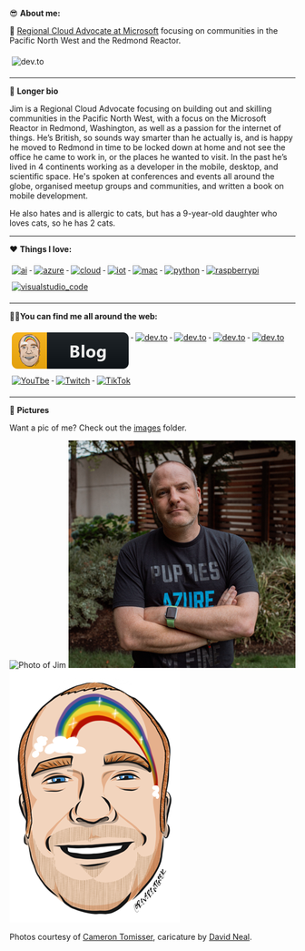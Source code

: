 😎 **About me:**

🤖 [Regional Cloud Advocate at Microsoft]((https://developer.microsoft.com/advocates/?WT.mc_id=jimbobbennett-github-jabenn)) focusing on communities in the Pacific North West and the Redmond Reactor.

<img src="https://raw.githubusercontent.com/jimbobbennett/ColoredBadges/main/svg/pronouns/hehim.svg" alt="dev.to" style="vertical-align:top; margin:6px 4px">

---

🥱 **Longer bio**

Jim is a Regional Cloud Advocate focusing on building out and skilling communities in the Pacific North West, with a focus on the Microsoft Reactor in Redmond, Washington, as well as a passion for the internet of things. He’s British, so sounds way smarter than he actually is, and is happy he moved to Redmond in time to be locked down at home and not see the office he came to work in, or the places he wanted to visit. In the past he’s lived in 4 continents working as a developer in the mobile, desktop, and scientific space. He's spoken at conferences and events all around the globe, organised meetup groups and communities, and written a book on mobile development.

He also hates and is allergic to cats, but has a 9-year-old daughter who loves cats, so he has 2 cats.

---

❤️ **Things I love:**

<a href="https://azure.microsoft.com/services/cognitive-services/?WT.mc_id=academic-0000-jabenn">
  <img src="https://raw.githubusercontent.com/jimbobbennett/ColoredBadges/main/svg/dev/misc/ai.svg" alt="ai" style="vertical-align:top; margin:6px 4px">
</a>
<a href="https://azure.microsoft.com/?WT.mc_id=academic-0000-jabenn">
  <img src="https://raw.githubusercontent.com/jimbobbennett/ColoredBadges/main/svg/dev/services/azure.svg" alt="azure" style="vertical-align:top; margin:6px 4px">
</a>
<a href="https://azure.microsoft.com/?WT.mc_id=academic-0000-jabenn">
  <img src="https://raw.githubusercontent.com/jimbobbennett/ColoredBadges/main/svg/dev/misc/cloud.svg" alt="cloud" style="vertical-align:top; margin:6px 4px">
</a>
<a href="https://azure.microsoft.com/product-categories/iot/?WT.mc_id=academic-0000-jabenn">
    <img src="https://raw.githubusercontent.com/jimbobbennett/ColoredBadges/main/svg/dev/misc/iot.svg" alt="iot" style="vertical-align:top; margin:6px 4px">
</a>
<a href="https://apple.com">
    <img src="https://raw.githubusercontent.com/jimbobbennett/ColoredBadges/main/svg/devices/mac.svg" alt="mac" style="vertical-align:top; margin:6px 4px">
</a>
<a href="https://channel9.msdn.com/Series/Intro-to-Python-Development/Python-for-Beginners-1-of-44-Programming-with-Python?WT.mc_id=academic-0000-jabenn">
  <img src="https://raw.githubusercontent.com/jimbobbennett/ColoredBadges/main/svg/dev/languages/python.svg" alt="python" style="vertical-align:top; margin:6px 4px">
</a>
<a href="https://github.com/microsoft/rpi-resources">
  <img src="https://raw.githubusercontent.com/jimbobbennett/ColoredBadges/main/svg/devices/raspberrypi.svg" alt="raspberrypi" style="vertical-align:top; margin:6px 4px">
</a>
<a href="https://code.visualstudio.com?WT.mc_id=academic-0000-jabenn">
  <img src="https://raw.githubusercontent.com/jimbobbennett/ColoredBadges/main/svg/dev/tools/visualstudio_code.svg" alt="visualstudio_code" style="vertical-align:top; margin:6px 4px">
</a>
</a>

---

👨‍💻**You can find me all around the web:**

<a href="https://jimbobbennett.io">
  <img src="https://raw.githubusercontent.com/jimbobbennett/ColoredBadges/main/svg/jim/blog.svg" alt="dev.to" style="vertical-align:top; margin:6px 4px">
</a>
<a href="https://twitter.com/jimbobbennett">
  <img src="https://raw.githubusercontent.com/jimbobbennett/ColoredBadges/main/svg/social/twitter.svg" alt="dev.to" style="vertical-align:top; margin:6px 4px">
</a>
<a href="https://instagram.com/jimbobbennett">
  <img src="https://raw.githubusercontent.com/jimbobbennett/ColoredBadges/main/svg/social/instagram.svg" alt="dev.to" style="vertical-align:top; margin:6px 4px">
</a>
<a href="https://linkedin.com/in/jimbobbennett">
  <img src="https://raw.githubusercontent.com/jimbobbennett/ColoredBadges/main/svg/social/linkedin.svg" alt="dev.to" style="vertical-align:top; margin:6px 4px">
</a>
<a href="https://dev.to/jimbobbennett">
  <img src="https://raw.githubusercontent.com/jimbobbennett/ColoredBadges/main/svg/blogs/devto.svg" alt="dev.to" style="vertical-align:top; margin:6px 4px">
</a>
<a href="https://aka.ms/jim/youtube">
  <img src="https://raw.githubusercontent.com/jimbobbennett/ColoredBadges/main/svg/streaming/youtube.svg" alt="YouTbe" style="vertical-align:top; margin:6px 4px">
</a>
<a href="https://twitch.com/jimbobbennett">
  <img src="https://raw.githubusercontent.com/jimbobbennett/ColoredBadges/main/svg/streaming/twitch.svg" alt="Twitch" style="vertical-align:top; margin:6px 4px">
</a>
<a href="https://www.tiktok.com/@jimbobbennett">
  <img src="https://raw.githubusercontent.com/jimbobbennett/ColoredBadges/main/svg/social/tiktok.svg" alt="TikTok" style="vertical-align:top; margin:6px 4px">
</a>

---

📸 **Pictures**

Want a pic of me? Check out the [images](./images) folder.

![Photo of Jim](./images/LGPC_JimBennett_Portrait11.png) ![Photo of Jim](./images/Headshot1-tiny-square.png) ![Cartoon of Jim](./images/JimBobBennett-transparent-tiny.png)

Photos courtesy of [Cameron Tomisser](https://twitter.com/camerontomisser), caricature by [David Neal](https://twitter.com/reverentgeek).
